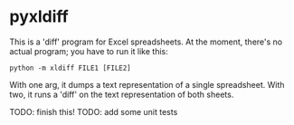 pyxldiff
========

This is a 'diff' program for Excel spreadsheets.  At the moment, there's no
actual program; you have to run it like this:

    python -m xldiff FILE1 [FILE2]

With one arg, it dumps a text representation of a single spreadsheet.  With
two, it runs a 'diff' on the text representation of both sheets.

TODO: finish this!
TODO: add some unit tests
